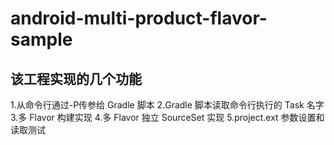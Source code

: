 # android-multi-product-flavor-sample

## 该工程实现的几个功能

1.从命令行通过-P传参给 Gradle 脚本
2.Gradle 脚本读取命令行执行的 Task 名字
3.多 Flavor 构建实现
4.多 Flavor 独立 SourceSet 实现
5.project.ext 参数设置和读取测试